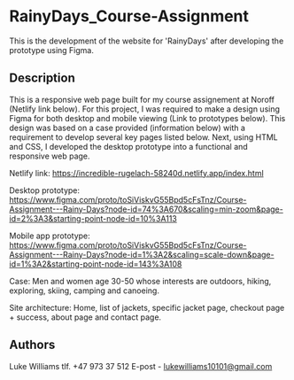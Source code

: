 # RainyDays_Course-Assignment

This is the development of the website for 'RainyDays' after developing the prototype using Figma.

## Description

This is a responsive web page built for my course assignement at Noroff (Netlify link below). For this project, I was required to make a design using Figma for both desktop and mobile viewing (Link to prototypes below). This design was based on a case provided (information below) with a requirement to develop several key pages listed below. Next, using HTML and CSS, I developed the desktop prototype into a functional and responsive web page.

Netlify link:
https://incredible-rugelach-58240d.netlify.app/index.html

Desktop prototype:
https://www.figma.com/proto/toSiViskvG55Bpd5cFsTnz/Course-Assignment---Rainy-Days?node-id=74%3A670&scaling=min-zoom&page-id=2%3A3&starting-point-node-id=10%3A113

Mobile app prototype:
https://www.figma.com/proto/toSiViskvG55Bpd5cFsTnz/Course-Assignment---Rainy-Days?node-id=1%3A2&scaling=scale-down&page-id=1%3A2&starting-point-node-id=143%3A108

Case:
Men and women age 30-50 whose interests are outdoors, hiking, exploring, skiing, camping and canoeing.

Site architecture:
Home, list of jackets, specific jacket page, checkout page + success, about page and contact page.

## Authors

Luke Williams
tlf. +47 973 37 512
E-post - lukewilliams10101@gmail.com
